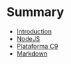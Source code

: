 # Summary

* [Introduction](README.md)
* [NodeJS](chapter-2/NodeJS.md)
* [Plataforma C9](chapter-4/C9.md)
* [Markdown](chapter-5/Markdown.md)